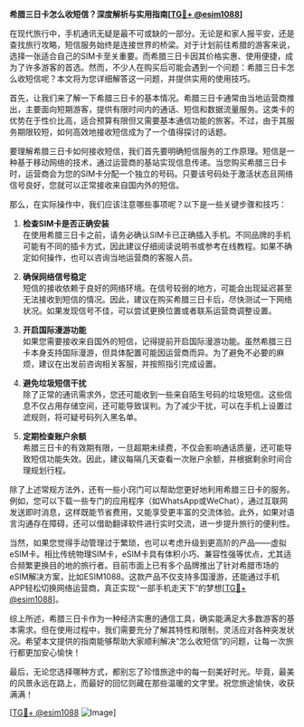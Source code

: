 **希腊三日卡怎么收短信？深度解析与实用指南[[TG💪+ @esim1088](https://t.me/s/esim1088)]**

在现代旅行中，手机通讯无疑是最不可或缺的一部分。无论是和家人报平安，还是查找旅行攻略，短信服务始终是连接世界的桥梁。对于计划前往希腊的游客来说，选择一张适合自己的SIM卡至关重要。而希腊三日卡因其价格实惠、使用便捷，成为了许多游客的首选。然而，不少人在购买后可能会遇到一个问题：希腊三日卡怎么收短信呢？本文将为您详细解答这一问题，并提供实用的使用技巧。

首先，让我们来了解一下希腊三日卡的基本情况。希腊三日卡通常由当地运营商推出，主要面向短期游客，提供有限时间内的通话、短信和数据流量服务。这类卡的优势在于性价比高，适合预算有限但又需要基本通信功能的旅客。不过，由于其服务期限较短，如何高效地接收短信成为了一个值得探讨的话题。

要理解希腊三日卡如何接收短信，我们首先要明确短信服务的工作原理。短信是一种基于移动网络的技术，通过运营商的基站实现信息传递。当您购买希腊三日卡时，运营商会为您的SIM卡分配一个独立的号码。只要该号码处于激活状态且网络信号良好，您就可以正常接收来自国内外的短信。

那么，在实际操作中，我们应该注意哪些事项呢？以下是一些关键步骤和技巧：

1. **检查SIM卡是否正确安装**  
   在使用希腊三日卡之前，请务必确认SIM卡已正确插入手机。不同品牌的手机可能有不同的插卡方式，因此建议仔细阅读说明书或参考在线教程。如果不确定如何操作，也可以咨询当地运营商的客服人员。

2. **确保网络信号稳定**  
   短信的接收依赖于良好的网络环境。在信号较弱的地方，可能会出现延迟甚至无法接收到短信的情况。因此，建议在购买希腊三日卡后，尽快测试一下网络状况。如果发现信号不佳，可以尝试更换位置或者联系运营商调整设置。

3. **开启国际漫游功能**  
   如果您需要接收来自国外的短信，记得提前开启国际漫游功能。虽然希腊三日卡本身支持国际漫游，但具体配置可能因运营商而异。为了避免不必要的麻烦，建议在出发前咨询相关客服，并按照指引完成设置。

4. **避免垃圾短信干扰**  
   除了正常的通讯需求外，您还可能收到一些来自陌生号码的垃圾短信。这些信息不仅占用存储空间，还可能导致误判。为了减少干扰，可以在手机上设置过滤规则，将可疑号码列入黑名单。

5. **定期检查账户余额**  
   希腊三日卡的有效期有限，一旦超期未续费，不仅会影响通话质量，还可能导致短信功能失效。因此，建议每隔几天查看一次账户余额，并根据剩余时间合理规划行程。

除了上述常规方法外，还有一些小窍门可以帮助您更好地利用希腊三日卡的服务。例如，您可以下载一些专门的应用程序（如WhatsApp或WeChat），通过互联网发送即时消息，这样既能节省费用，又能享受更丰富的交流体验。此外，如果对语言沟通存在障碍，还可以借助翻译软件进行实时交流，进一步提升旅行的便利性。

当然，如果您觉得手动管理过于繁琐，也可以考虑升级到更高阶的产品——虚拟eSIM卡。相比传统物理SIM卡，eSIM卡具有体积小巧、兼容性强等优点，尤其适合频繁更换目的地的旅行者。目前市面上已有多个品牌推出了针对希腊市场的eSIM解决方案，比如ESIM1088。这款产品不仅支持多国漫游，还能通过手机APP轻松切换网络运营商，真正实现“一部手机走天下”的梦想[[TG💪+ @esim1088](https://t.me/s/esim1088)]。

综上所述，希腊三日卡作为一种经济实惠的通信工具，确实能满足大多数游客的基本需求。但在使用过程中，我们需要充分了解其特性和限制，灵活应对各种突发状况。希望本文提供的指南能够帮助大家顺利解决“怎么收短信”的问题，让每一次旅行都更加安心愉快！

最后，无论您选择哪种方式，都别忘了珍惜旅途中的每一刻美好时光。毕竟，最美的风景永远在路上，而最好的回忆则藏在那些温暖的文字里。祝您旅途愉快，收获满满！

[[TG💪+ @esim1088](https://t.me/s/esim1088) ![Image](https://i.postimg.cc/4NQfJmqS/Snipaste-2025-05-13-00-14-12.png)]